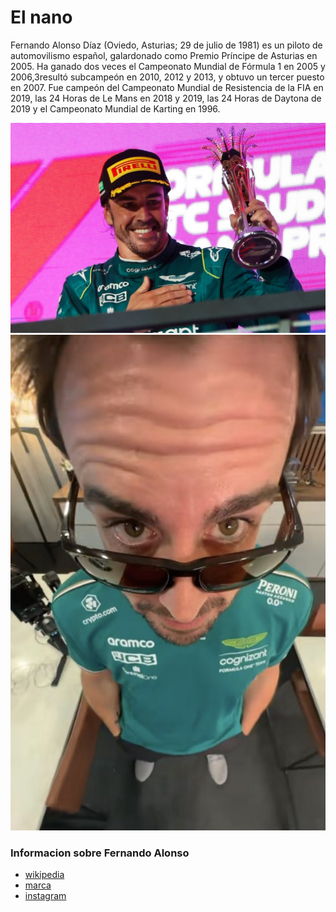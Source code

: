 # El nano
Fernando Alonso Díaz (Oviedo, Asturias; 29 de julio de 1981) es un piloto de automovilismo español, galardonado como Premio Príncipe de Asturias en 2005. Ha ganado dos veces el Campeonato Mundial de Fórmula 1 en 2005 y 2006,3​resultó subcampeón en 2010, 2012 y 2013, y obtuvo un tercer puesto en 2007. Fue campeón del Campeonato Mundial de Resistencia de la FIA en 2019, las 24 Horas de Le Mans en 2018 y 2019, las 24 Horas de Daytona de 2019 y el Campeonato Mundial de Karting en 1996.

![](img/alonso2.jpg) 
![](img/alonso.jpg)

### Informacion sobre Fernando Alonso
* [wikipedia](https://es.wikipedia.org/wiki/Fernando_Alonso)
* [marca](https://www.marca.com/motor/fernando-alonso.html)
* [instagram](https://www.instagram.com/fernandoalo_oficial/?hl=es)
